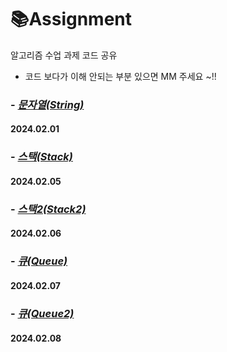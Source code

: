 # 📚Assignment
알고리즘 수업 과제 코드 공유

- 코드 보다가 이해 안되는 부분 있으면 MM 주세요 ~!!

### - [*문자열(String)*](https://github.com/JH-Algorithm-Study/Assignment/tree/main/day_04_String)
#### 2024.02.01 


### - [*스택(Stack)*](https://github.com/JH-Algorithm-Study/Assignment/tree/main/day_05_Stack)
#### 2024.02.05 

### - [*스택2(Stack2)*](https://github.com/JH-Algorithm-Study/Assignment/tree/main/day_06_Stack_2)
#### 2024.02.06

### - [*큐(Queue)*](https://github.com/JH-Algorithm-Study/Assignment/tree/main/day_07_Queue)
#### 2024.02.07

### - [*큐(Queue2)*](https://github.com/JH-Algorithm-Study/Assignment/tree/main/day_08_Queue_2)
#### 2024.02.08
